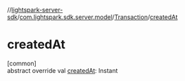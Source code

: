 //[lightspark-server-sdk](../../../index.md)/[com.lightspark.sdk.server.model](../index.md)/[Transaction](index.md)/[createdAt](created-at.md)

# createdAt

[common]\
abstract override val [createdAt](created-at.md): Instant
